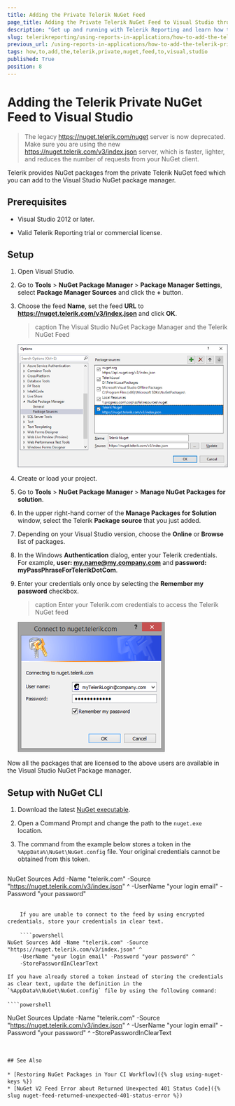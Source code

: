 ```yaml
---
title: Adding the Private Telerik NuGet Feed
page_title: Adding the Private Telerik NuGet Feed to Visual Studio through the NuGet Package Manager or NuGet CLI
description: "Get up and running with Telerik Reporting and learn how to add quickly and easy the Telerik private NuGet feed to Visual Studio with this step-by-step tutorial."
slug: telerikreporting/using-reports-in-applications/how-to-add-the-telerik-private-nuget-feed-to-visual-studio
previous_url: /using-reports-in-applications/how-to-add-the-telerik-private-nuget-feed-to-visual-studio, /add-the-telerik-private-nuget-feed-to-visual-studio
tags: how,to,add,the,telerik,private,nuget,feed,to,visual,studio
published: True
position: 8
---
```


# Adding the Telerik Private NuGet Feed to Visual Studio

> The legacy https://nuget.telerik.com/nuget server is now deprecated. Make sure you are using the new https://nuget.telerik.com/v3/index.json server, which is faster, lighter, and reduces the number of requests from your NuGet client.

Telerik provides NuGet packages from the private Telerik NuGet feed which you can add to the Visual Studio NuGet package manager.

## Prerequisites

* Visual Studio 2012 or later.

* Valid Telerik Reporting trial or commercial license.

## Setup

1. Open Visual Studio.

1. Go to __Tools__ > __NuGet Package Manager__ > __Package Manager Settings__, select __Package Manager Sources__ and click the __+__ button.

1. Choose the feed __Name__, set the feed __URL__ to __https://nuget.telerik.com/v3/index.json__ and click __OK__.

	>caption The Visual Studio NuGet Package Manager and the Telerik NuGet Feed 

	![Telerik Nuget Feed in Visual Studio NuGet Package Manager](images/nuged-feed-in-npm.png)

1. Create or load your project.

1. Go to __Tools__ > __NuGet Package Manager__ > __Manage NuGet Packages for solution__.

1. In the upper right-hand corner of the __Manage Packages for Solution__ window, select the Telerik __Package source__ that you just added.

1. Depending on your Visual Studio version, choose the __Online__ or __Browse__ list of packages.

1. In the Windows **Authentication** dialog, enter your Telerik credentials. For example, **user: my.name@my.company.com** and **password: myPassPhraseForTelerikDotCom**.

1. Enter your credentials only once by selecting the __Remember my password__ checkbox.

	>caption Enter your Telerik.com credentials to access the Telerik NuGet feed

	![Telerik.com credentials form to access the Telerik NuGet Feed](images/nuget-credentials.png)

Now all the packages that are licensed to the above users are available in the Visual Studio NuGet Package manager.

## Setup with NuGet CLI

1. Download the latest [NuGet executable](https://dist.nuget.org/win-x86-commandline/latest/nuget.exe).

1. Open a Command Prompt and change the path to the `nuget.exe` location.

1. The command from the example below stores a token in the `%AppData%\NuGet\NuGet.config` file. Your original credentials cannot be obtained from this token.

	````powershell
NuGet Sources Add -Name "telerik.com" -Source "https://nuget.telerik.com/v3/index.json" ^
	-UserName "your login email" -Password "your password"
````

	If you are unable to connect to the feed by using encrypted credentials, store your credentials in clear text.

	````powershell
NuGet Sources Add -Name "telerik.com" -Source "https://nuget.telerik.com/v3/index.json" ^
	-UserName "your login email" -Password "your password" ^
	-StorePasswordInClearText
````

	If you have already stored a token instead of storing the credentials as clear text, update the definition in the `%AppData%\NuGet\NuGet.config` file by using the following command:

	````powershell
NuGet Sources Update -Name "telerik.com" -Source "https://nuget.telerik.com/v3/index.json" ^
	-UserName "your login email" -Password "your password" ^
	-StorePasswordInClearText
````


## See Also

* [Restoring NuGet Packages in Your CI Workflow]({% slug using-nuget-keys %})
* [NuGet V2 Feed Error about Returned Unexpected 401 Status Code]({% slug nuget-feed-returned-unexpected-401-status-error %})
